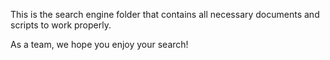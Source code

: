 This is the search engine folder that contains all necessary documents and scripts to work properly.

As a team, we hope you enjoy your search!
